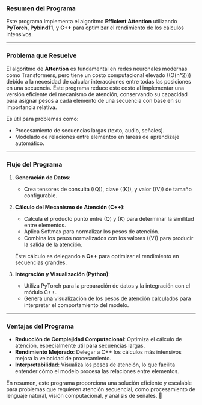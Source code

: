 ### **Resumen del Programa**

Este programa implementa el algoritmo **Efficient Attention** utilizando **PyTorch**, **Pybind11**, y **C++** para optimizar el rendimiento de los cálculos intensivos. 

---

### **Problema que Resuelve**

El algoritmo de **Attention** es fundamental en redes neuronales modernas como Transformers, pero tiene un costo computacional elevado (\(O(n^2)\)) debido a la necesidad de calcular interacciones entre todas las posiciones en una secuencia. Este programa reduce este costo al implementar una versión eficiente del mecanismo de atención, conservando su capacidad para asignar pesos a cada elemento de una secuencia con base en su importancia relativa.

Es útil para problemas como:
- Procesamiento de secuencias largas (texto, audio, señales).
- Modelado de relaciones entre elementos en tareas de aprendizaje automático.

---

### **Flujo del Programa**

1. **Generación de Datos**:
   - Crea tensores de consulta (\(Q\)), clave (\(K\)), y valor (\(V\)) de tamaño configurable.

2. **Cálculo del Mecanismo de Atención (C++)**:
   - Calcula el producto punto entre \(Q\) y \(K\) para determinar la similitud entre elementos.
   - Aplica Softmax para normalizar los pesos de atención.
   - Combina los pesos normalizados con los valores (\(V\)) para producir la salida de la atención.

   Este cálculo es delegando a **C++** para optimizar el rendimiento en secuencias grandes.

3. **Integración y Visualización (Python)**:
   - Utiliza PyTorch para la preparación de datos y la integración con el módulo C++.
   - Genera una visualización de los pesos de atención calculados para interpretar el comportamiento del modelo.

---

### **Ventajas del Programa**
- **Reducción de Complejidad Computacional**: Optimiza el cálculo de atención, especialmente útil para secuencias largas.
- **Rendimiento Mejorado**: Delegar a C++ los cálculos más intensivos mejora la velocidad de procesamiento.
- **Interpretabilidad**: Visualiza los pesos de atención, lo que facilita entender cómo el modelo procesa las relaciones entre elementos.

En resumen, este programa proporciona una solución eficiente y escalable para problemas que requieren atención secuencial, como procesamiento de lenguaje natural, visión computacional, y análisis de señales. 🚀
